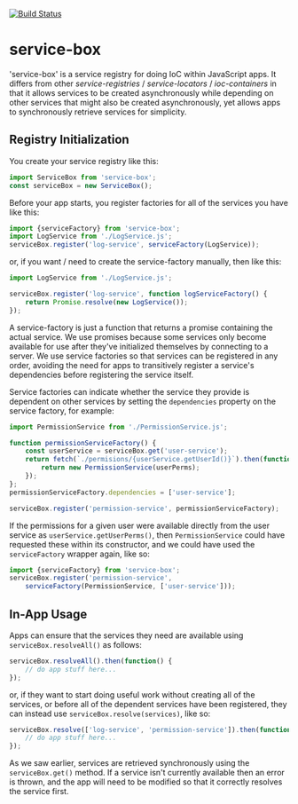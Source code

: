 [![Build Status](https://travis-ci.org/BladeRunnerJS/service-box.png)](https://travis-ci.org/BladeRunnerJS/service-box)

# service-box

'service-box' is a service registry for doing IoC within JavaScript apps. It differs from other _service-registries_ / _service-locators_ / _ioc-containers_ in that it allows services to be created asynchronously while depending on other services that might also be created asynchronously, yet allows apps to synchronously retrieve services for simplicity.

## Registry Initialization

You create your service registry like this:

~~~js
import ServiceBox from 'service-box';
const serviceBox = new ServiceBox();
~~~

Before your app starts, you register factories for all of the services you have like this:

~~~js
import {serviceFactory} from 'service-box';
import LogService from './LogService.js';
serviceBox.register('log-service', serviceFactory(LogService));
~~~

or, if you want / need to create the service-factory manually, then like this:

~~~js
import LogService from './LogService.js';

serviceBox.register('log-service', function logServiceFactory() {
	return Promise.resolve(new LogService());
});
~~~

A service-factory is just a function that returns a promise containing the actual service. We use promises because some services only become available for use after they've initialized themselves by connecting to a server. We use service factories so that services can be registered in any order, avoiding the need for apps to transitively register a service's dependencies before registering the service itself.

Service factories can indicate whether the service they provide is dependent on other services by setting the `dependencies` property on the service factory, for example:

~~~js
import PermissionService from './PermissionService.js';

function permissionServiceFactory() {
	const userService = serviceBox.get('user-service');
	return fetch(`./permisions/{userService.getUserId()}`).then(function(userPerms) {
		return new PermissionService(userPerms);
	});
};
permissionServiceFactory.dependencies = ['user-service'];

serviceBox.register('permission-service', permissionServiceFactory);
~~~

If the permissions for a given user were available directly from the user service as `userService.getUserPerms()`, then `PermissionService` could have requested these within its constructor, and we could have used the `serviceFactory` wrapper again, like so:

~~~js
import {serviceFactory} from 'service-box';
serviceBox.register('permission-service',
	serviceFactory(PermissionService, ['user-service']));
~~~

## In-App Usage

Apps can ensure that the services they need are available using `serviceBox.resolveAll()` as follows:

~~~js
serviceBox.resolveAll().then(function() {
	// do app stuff here...
});
~~~

or, if they want to start doing useful work without creating all of the services, or before all of the dependent services have been registered, they can instead use `serviceBox.resolve(services)`, like so:

~~~js
serviceBox.resolve(['log-service', 'permission-service']).then(function() {
	// do app stuff here...
});
~~~

As we saw earlier, services are retrieved synchronously using the `serviceBox.get()` method. If a service isn't currently available then an error is thrown, and the app will need to be modified so that it correctly resolves the service first.
